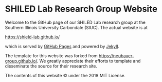 # SHILED Lab Research Group Website

Welcome to the GitHub page of our SHILED Lab research group at the Southern Illinois University Carbondale (SIUC). The actual website is at

https://shield-lab.github.io/

which is served by [GitHub Pages](https://pages.github.com/) and powered by [Jekyll](https://github.com/jekyll).

The template for this website was forked from https://neubauer-group.github.io/. We greatly appreciate their efforts to template and disseminate the source for their research site.

The contents of this website &copy; under the 2018 MIT License.
